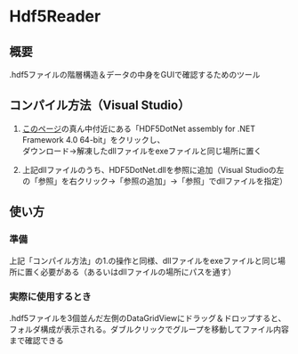 # Hdf5Reader
## 概要
.hdf5ファイルの階層構造＆データの中身をGUIで確認するためのツール

## コンパイル方法（Visual Studio）
1. [このページ](http://hdf5.net/default.aspx)の真ん中付近にある「HDF5DotNet assembly for .NET Framework 4.0 64-bit」をクリックし、<br>
ダウンロード→解凍したdllファイルをexeファイルと同じ場所に置く

2. 上記dllファイルのうち、HDF5DotNet.dllを参照に追加（Visual Studioの左の「参照」を右クリック→「参照の追加」→「参照」でdllファイルを指定）

## 使い方
### 準備
上記「コンパイル方法」の1.の操作と同様、dllファイルをexeファイルと同じ場所に置く必要がある（あるいはdllファイルの場所にパスを通す）

### 実際に使用するとき
.hdf5ファイルを3個並んだ左側のDataGridViewにドラッグ＆ドロップすると、フォルダ構成が表示される。ダブルクリックでグループを移動してファイル内容まで確認できる
